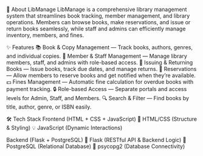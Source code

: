 📌 About LibManage
LibManage is a comprehensive library management system that streamlines book tracking, member management, and library operations. Members can browse books, make reservations, and issue or return books seamlessly, while staff and admins can efficiently manage inventory, members, and fines.

✨ Features
📚 Book & Copy Management — Track books, authors, genres, and individual copies.
👥 Member & Staff Management — Manage library members, staff, and admins with role-based access.
📖 Issuing & Returning Books — Issue books, track due dates, and manage returns.
📅 Reservations — Allow members to reserve books and get notified when they’re available.
💵 Fines Management — Automatic fine calculation for overdue books with payment tracking.
🔒 Role-based Access — Separate portals and access levels for Admin, Staff, and Members.
🔍 Search & Filter — Find books by title, author, genre, or ISBN easily.

🛠️ Tech Stack
Frontend (HTML + CSS + JavaScript)
🎨 HTML/CSS (Structure & Styling)
💡 JavaScript (Dynamic Interactions)

Backend (Flask + PostgreSQL)
🐍 Flask (RESTful API & Backend Logic)
🐘 PostgreSQL (Relational Database)
🔗 psycopg2 (Database Connectivity)
